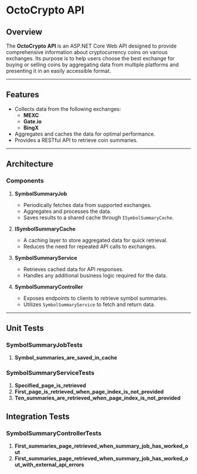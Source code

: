 # OctoCrypto API

## Overview

The **OctoCrypto API** is an ASP.NET Core Web API designed to provide comprehensive information about cryptocurrency coins on various exchanges. Its purpose is to help users choose the best exchange for buying or selling coins by aggregating data from multiple platforms and presenting it in an easily accessible format.

---

## Features

- Collects data from the following exchanges:
  - **MEXC**
  - **Gate.io**
  - **BingX**
- Aggregates and caches the data for optimal performance.
- Provides a RESTful API to retrieve coin summaries.

---

## Architecture

### **Components**

1. **SymbolSummaryJob**  
   - Periodically fetches data from supported exchanges.  
   - Aggregates and processes the data.  
   - Saves results to a shared cache through `ISymbolSummaryCache`.

2. **ISymbolSummaryCache**  
   - A caching layer to store aggregated data for quick retrieval.  
   - Reduces the need for repeated API calls to exchanges.

3. **SymbolSummaryService**  
   - Retrieves cached data for API responses.  
   - Handles any additional business logic required for the data.

4. **SymbolSummaryController**  
   - Exposes endpoints to clients to retrieve symbol summaries.  
   - Utilizes `SymbolSummaryService` to fetch and return data.

---

## Unit Tests

### **SymbolSummaryJobTests**

1. **Symbol_summaries_are_saved_in_cache**

### **SymbolSummaryServiceTests**

1. **Specified_page_is_retrieved**
2. **First_page_is_retrieved_when_page_index_is_not_provided**
3. **Ten_summaries_are_retrieved_when_page_index_is_not_provided**

## Integration Tests

### **SymbolSummaryControllerTests**

1. **First_summaries_page_retrieved_when_summary_job_has_worked_out**  
2. **First_summaries_page_retrieved_when_summary_job_has_worked_out_with_external_api_errors**  
